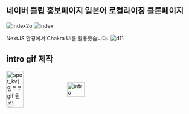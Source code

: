 ## 네이버 클립 홍보페이지 일본어 로컬라이징 클론페이지
![index2o](https://github.com/user-attachments/assets/0c30c510-919f-4c38-b014-609220121138)
![index](https://github.com/user-attachments/assets/a72a8393-006a-4858-b1b2-45dc7599ade6)

NextJS 환경에서 Chakra UI를 활용했습니다.
![d11](https://github.com/user-attachments/assets/1549e46c-6484-4ecd-b706-841ae59a2392)


## intro gif 제작
<div style="display: flex; justify-content: flex-start; align-items: center; gap: 10px;">
  <img src="https://github.com/user-attachments/assets/c59b3fac-b5ee-494f-8466-b87300df5502" alt="spot_kv(인트로gif 원본)" style="width: 30%;">
  <img src="https://github.com/user-attachments/assets/dca85651-f16f-460c-b3a5-7335a8e58606" alt="intro" style="width: 30%;">
</div>
